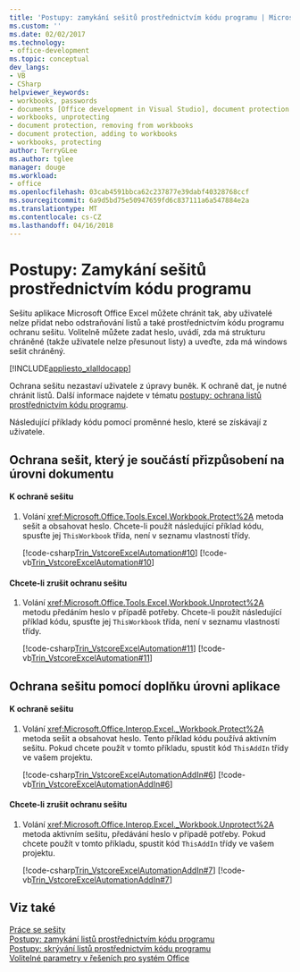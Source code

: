 ```yaml
---
title: 'Postupy: zamykání sešitů prostřednictvím kódu programu | Microsoft Docs'
ms.custom: ''
ms.date: 02/02/2017
ms.technology:
- office-development
ms.topic: conceptual
dev_langs:
- VB
- CSharp
helpviewer_keywords:
- workbooks, passwords
- documents [Office development in Visual Studio], document protection
- workbooks, unprotecting
- document protection, removing from workbooks
- document protection, adding to workbooks
- workbooks, protecting
author: TerryGLee
ms.author: tglee
manager: douge
ms.workload:
- office
ms.openlocfilehash: 03cab4591bbca62c237877e39dabf40328768ccf
ms.sourcegitcommit: 6a9d5bd75e50947659fd6c837111a6a547884e2a
ms.translationtype: MT
ms.contentlocale: cs-CZ
ms.lasthandoff: 04/16/2018
---
```

# <a name="how-to-programmatically-protect-workbooks"></a>Postupy: Zamykání sešitů prostřednictvím kódu programu
  Sešitu aplikace Microsoft Office Excel můžete chránit tak, aby uživatelé nelze přidat nebo odstraňování listů a také prostřednictvím kódu programu ochranu sešitu. Volitelně můžete zadat heslo, uvádí, zda má strukturu chráněné (takže uživatele nelze přesunout listy) a uveďte, zda má windows sešit chráněný.  
  
 [!INCLUDE[appliesto_xlalldocapp](../vsto/includes/appliesto-xlalldocapp-md.md)]  
  
 Ochrana sešitu nezastaví uživatele z úpravy buněk. K ochraně dat, je nutné chránit listů. Další informace najdete v tématu [postupy: ochrana listů prostřednictvím kódu programu](../vsto/how-to-programmatically-protect-worksheets.md).  
  
 Následující příklady kódu pomocí proměnné heslo, které se získávají z uživatele.  
  
## <a name="protecting-a-workbook-that-is-part-of-a-document-level-customization"></a>Ochrana sešit, který je součástí přizpůsobení na úrovni dokumentu  
  
#### <a name="to-protect-a-workbook"></a>K ochraně sešitu  
  
1.  Volání <xref:Microsoft.Office.Tools.Excel.Workbook.Protect%2A> metoda sešit a obsahovat heslo. Chcete-li použít následující příklad kódu, spusťte jej `ThisWorkbook` třída, není v seznamu vlastností třídy.  
  
     [!code-csharp[Trin_VstcoreExcelAutomation#10](../vsto/codesnippet/CSharp/Trin_VstcoreExcelAutomationCS/ThisWorkbook.cs#10)]
     [!code-vb[Trin_VstcoreExcelAutomation#10](../vsto/codesnippet/VisualBasic/Trin_VstcoreExcelAutomation/ThisWorkbook.vb#10)]  
  
#### <a name="to-unprotect-a-workbook"></a>Chcete-li zrušit ochranu sešitu  
  
1.  Volání <xref:Microsoft.Office.Tools.Excel.Workbook.Unprotect%2A> metodu předáním heslo v případě potřeby. Chcete-li použít následující příklad kódu, spusťte jej `ThisWorkbook` třída, není v seznamu vlastností třídy.  
  
     [!code-csharp[Trin_VstcoreExcelAutomation#11](../vsto/codesnippet/CSharp/Trin_VstcoreExcelAutomationCS/ThisWorkbook.cs#11)]
     [!code-vb[Trin_VstcoreExcelAutomation#11](../vsto/codesnippet/VisualBasic/Trin_VstcoreExcelAutomation/ThisWorkbook.vb#11)]  
  
## <a name="protecting-a-workbook-by-using-an-application-level-add-in"></a>Ochrana sešitu pomocí doplňku úrovni aplikace  
  
#### <a name="to-protect-a-workbook"></a>K ochraně sešitu  
  
1.  Volání <xref:Microsoft.Office.Interop.Excel._Workbook.Protect%2A> metoda sešit a obsahovat heslo. Tento příklad kódu používá aktivním sešitu. Pokud chcete použít v tomto příkladu, spustit kód `ThisAddIn` třídy ve vašem projektu.  
  
     [!code-csharp[Trin_VstcoreExcelAutomationAddIn#6](../vsto/codesnippet/CSharp/trin_vstcoreexcelautomationaddin/ThisAddIn.cs#6)]
     [!code-vb[Trin_VstcoreExcelAutomationAddIn#6](../vsto/codesnippet/VisualBasic/trin_vstcoreexcelautomationaddin/ThisAddIn.vb#6)]  
  
#### <a name="to-unprotect-a-workbook"></a>Chcete-li zrušit ochranu sešitu  
  
1.  Volání <xref:Microsoft.Office.Interop.Excel._Workbook.Unprotect%2A> metoda aktivním sešitu, předávání heslo v případě potřeby. Pokud chcete použít v tomto příkladu, spustit kód `ThisAddIn` třídy ve vašem projektu.  
  
     [!code-csharp[Trin_VstcoreExcelAutomationAddIn#7](../vsto/codesnippet/CSharp/trin_vstcoreexcelautomationaddin/ThisAddIn.cs#7)]
     [!code-vb[Trin_VstcoreExcelAutomationAddIn#7](../vsto/codesnippet/VisualBasic/trin_vstcoreexcelautomationaddin/ThisAddIn.vb#7)]  
  
## <a name="see-also"></a>Viz také  
 [Práce se sešity](../vsto/working-with-workbooks.md)   
 [Postupy: zamykání listů prostřednictvím kódu programu](../vsto/how-to-programmatically-protect-worksheets.md)   
 [Postupy: skrývání listů prostřednictvím kódu programu](../vsto/how-to-programmatically-hide-worksheets.md)   
 [Volitelné parametry v řešeních pro systém Office](../vsto/optional-parameters-in-office-solutions.md)  
  
  